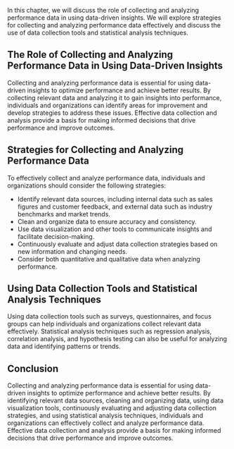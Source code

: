 
In this chapter, we will discuss the role of collecting and analyzing performance data in using data-driven insights. We will explore strategies for collecting and analyzing performance data effectively and discuss the use of data collection tools and statistical analysis techniques.

The Role of Collecting and Analyzing Performance Data in Using Data-Driven Insights
-----------------------------------------------------------------------------------

Collecting and analyzing performance data is essential for using data-driven insights to optimize performance and achieve better results. By collecting relevant data and analyzing it to gain insights into performance, individuals and organizations can identify areas for improvement and develop strategies to address these issues. Effective data collection and analysis provide a basis for making informed decisions that drive performance and improve outcomes.

Strategies for Collecting and Analyzing Performance Data
--------------------------------------------------------

To effectively collect and analyze performance data, individuals and organizations should consider the following strategies:

* Identify relevant data sources, including internal data such as sales figures and customer feedback, and external data such as industry benchmarks and market trends.
* Clean and organize data to ensure accuracy and consistency.
* Use data visualization and other tools to communicate insights and facilitate decision-making.
* Continuously evaluate and adjust data collection strategies based on new information and changing needs.
* Consider both quantitative and qualitative data when analyzing performance.

Using Data Collection Tools and Statistical Analysis Techniques
---------------------------------------------------------------

Using data collection tools such as surveys, questionnaires, and focus groups can help individuals and organizations collect relevant data effectively. Statistical analysis techniques such as regression analysis, correlation analysis, and hypothesis testing can also be useful for analyzing data and identifying patterns or trends.

Conclusion
----------

Collecting and analyzing performance data is essential for using data-driven insights to optimize performance and achieve better results. By identifying relevant data sources, cleaning and organizing data, using data visualization tools, continuously evaluating and adjusting data collection strategies, and using statistical analysis techniques, individuals and organizations can effectively collect and analyze performance data. Effective data collection and analysis provide a basis for making informed decisions that drive performance and improve outcomes.
